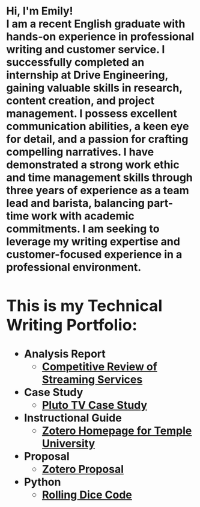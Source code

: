 <h1>Hi, I'm Emily! <br/><a 
<b>I am a recent English graduate with hands-on experience in professional writing and customer service. I successfully completed an internship at Drive Engineering, gaining valuable skills in research, content creation, and project management. I possess excellent communication abilities, a keen eye for detail, and a passion for crafting compelling narratives. I have demonstrated a strong work ethic and time management skills through three years of experience as a team lead and barista, balancing part-time work with academic commitments. I am seeking to leverage my writing expertise and customer-focused experience in a professional environment.</b>

<h2>This is my Technical Writing Portfolio:</h2>

- <b>Analysis Report</b>
  - [Competitive Review of Streaming Services](https://github.com/emilysuranie/CompetitiveReview)
- <b>Case Study</b>
  - [Pluto TV Case Study](https://github.com/emilysuranie/PlutoTVCaseStudy)
- <b>Instructional Guide</b>
  - [Zotero Homepage for Temple University](https://github.com/emilysuranie/ZoteroHomepage)
- <b>Proposal</b>
  - [Zotero Proposal](https://github.com/emilysuranie/ZoteroProposal)
- <b>Python</b>
  - [Rolling Dice Code](https://github.com/emilysuranie/DiceLab)
<!--

